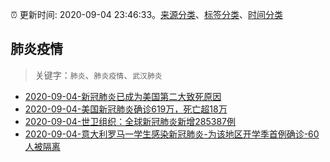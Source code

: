 :alarm_clock: 更新时间: 2020-09-04 23:46:33。[来源分类](../README.md)、[标签分类](../TAGS.md)、[时间分类](../TIMELINE.md)

## 肺炎疫情


> 关键字：`肺炎`、`肺炎疫情`、`武汉肺炎`



- [2020-09-04-新冠肺炎已成为美国第二大致死原因](http://app.cctv.com/special/cportal/detail/arti/index.html?id=ArtieoGBHFEubK56lPlAV1FS200905&isfromapp=1) 
- [2020-09-04-美国新冠肺炎确诊619万，死亡超18万](http://m.weibo.cn/2803301701/4545686596747563) 
- [2020-09-04-世卫组织：全球新冠肺炎新增285387例](http://app.cctv.com/special/cportal/detail/arti/index.html?id=ArtiFbnoKgN6f5N6DuiS18NW200905&isfromapp=1) 
- [2020-09-04-意大利罗马一学生感染新冠肺炎-为该地区开学季首例确诊-60人被隔离](http://app.cctv.com/special/cportal/detail/arti/index.html?id=ArtirqC8Cmz0zh76KgOgEDjL200905&isfromapp=1) 